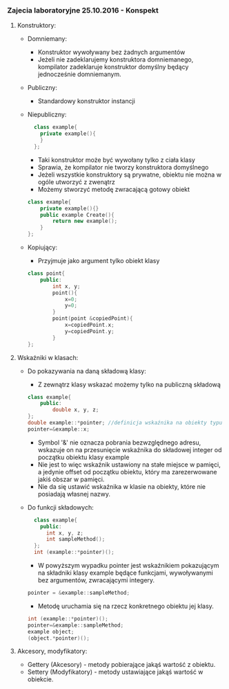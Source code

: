 ### Zajecia laboratoryjne 25.10.2016 - Konspekt

1.  Konstruktory:
    -   Domniemany:
        - Konstruktor wywoływany bez żadnych argumentów
        - Jeżeli nie zadeklarujemy konstruktora domniemanego, kompilator zadeklaruje konstruktor domyślny będący jednocześnie domniemanym.
    -   Publiczny:
        - Standardowy konstruktor instancji
    -   Niepubliczny:  

        ```c++
          class example{
          	private example(){
          	}
          };
        ```
        - Taki konstruktor może być wywołany tylko z ciała klasy
        - Sprawia, że kompilator nie tworzy konstruktora domyślnego
        - Jeżeli wszystkie konstruktory są prywatne, obiektu nie można w ogóle utworzyć z zwenątrz
        - Możemy stworzyć metodę zwracającą gotowy obiekt
        ```c++
        class example{
        	private example(){}
        	public example Create(){
        		return new example();
        	}
        };
        ```
    -   Kopiujący:
        - Przyjmuje jako argument tylko obiekt klasy
        ```c++
        class point{
        	public:
        		int x, y;
        		point(){
        			x=0;
        			y=0;
        		}
        		point(point &copiedPoint){
        			x=copiedPoint.x;
        			y=copiedPoint.y;
        		}
        };
        ```
2.  Wskaźniki w klasach:
    -   Do pokazywania na daną składową klasy:
        - Z zewnątrz klasy wskazać możemy tylko na publiczną składową
        ```c++
        class example{
        	public:
            	double x, y, z;
        };
        double example::*pointer; //definicja wskaźnika na obiekty typu double
        pointer=&example::x;
        ```
        - Symbol '&' nie oznacza pobrania bezwzględnego adresu, wskazuje on na przesunięcie wskaźnika do składowej integer od początku obiektu klasy example
        - Nie jest to więc wskaźnik ustawiony na stałe miejsce w pamięci, a jedynie offset od początku obiektu, który ma zarezerwowane jakiś obszar w pamięci.
        - Nie da się ustawić wskaźnika w klasie na obiekty, które nie posiadają własnej nazwy.

    -   Do funkcji składowych:

        ```c++
          class example{
          	public:
          	  int x, y, z;
          	  int sampleMethod();
          };
          int (example::*pointer)();
        ```
        - W powyższym wypadku pointer jest wskaźnikiem pokazującym na składniki klasy example będące funkcjami, wywoływanymi bez argumentów, zwracającymi integery.
        ```c++
        pointer = &example::sampleMethod;
        ```
        - Metodę uruchamia się na rzecz konkretnego obiektu jej klasy.
        ```c++
        int (example::*pointer)();
        pointer=&example::sampleMethod;
        example object;
        (object.*pointer)();
        ```

3.  Akcesory, modyfikatory:  
    - Gettery (Akcesory) - metody pobierające jakąś wartość z obiektu.
    - Settery (Modyfikatory) - metody ustawiające jakąś wartość w obiekcie.